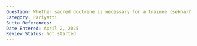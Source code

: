 ```yaml
---
Question: Whether sacred doctrine is necessary for a trainee (sekha)?
Category: Pariyatti
Sutta References:
Date Entered: April 2, 2025
Review Status: Not started
---
```

